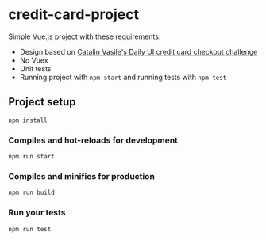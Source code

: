 # credit-card-project

Simple Vue.js project with these requirements:
* Design based on [Catalin Vasile's Daily UI credit card checkout challenge](https://dribbble.com/shots/3048602-Checkout-Daily-UI-002)
* No Vuex
* Unit tests
* Running project with `npm start` and running tests with `npm test`

## Project setup
```
npm install
```

### Compiles and hot-reloads for development
```
npm run start
```

### Compiles and minifies for production
```
npm run build
```

### Run your tests
```
npm run test
```
